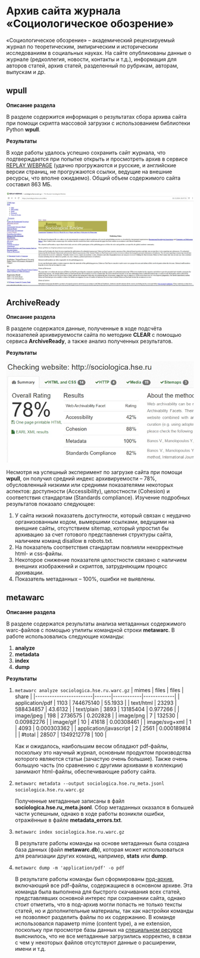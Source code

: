 # Архив сайта журнала «Социологическое обозрение»

«Социологическое обозрение» – академический рецензируемый журнал по теоретическим, эмпирическим и историческим исследованиям в социальных науках. На сайте опубликованы данные о журнале (редколлегия, новости, контакты и т.д.), информация для авторов статей, архив статей, разделенный по рубрикам, авторам, выпускам и др.

## wpull

**Описание раздела**

В разделе содержится информация о результатах сбора архива сайта при помощи скрипта массовой загрузки с использованием библиотеки Python **wpull**.

**Результаты**

В ходе работы удалось успешно сохранить сайт журнала, что подтверждается при попытке открыть и просмотреть архив в сервисе [REPLAY WEBPAGE](https://replayweb.page/) (удачно прогружаются и русские, и английские версии страниц, не прогружаются ссылки, ведущие на внешние ресурсы, что вполне ожидаемо). Общий объем содержимого сайта составил 863 МБ. 

![](/sociologica.hse.ru/replaywebpage.jpg)

## ArchiveReady

**Описание раздела**

В разделе содержатся данные, полученные в ходе подсчёта показателей архивируемости сайта по методике **CLEAR** с помощью сервиса **ArchiveReady**, а также анализ полученных результатов.

**Результаты**

![](/sociologica.hse.ru/archiveready.jpg)

Несмотря на успешный эксперимент по загрузке сайта при помощи **wpull**, он получил средний индекс архивируемости – 78%, обусловленный низкими или средними показателями некоторых аспектов: доступности (Accessibility), целостности (Cohesion) и соответствия стандартам (Standards compliance).  Изучение подробных результатов показало следующее:
1. У сайта низкий показатель доступности, который связан с неудачно организованным кодом, вымершими ссылками, ведущими на внешние сайты, отсутствием sitemap, который упростил бы архивацию за счет готового представления структуры сайта, наличием команд disallow в robots.txt.
2. На показатель соответствия стандартам повлияли некорректные html- и css-файлы.
3. Некоторое снижение показателя целостности связано с наличием внешних изображений и скриптов, затрудняющим процесс архивации.
4. Показатель метаданных – 100%, ошибки не выявлены.

## metawarc

**Описание раздела**

В разделе содержатся результаты анализа метаданных содержимого warc-файлов с помощью утилиты командной строки **metawarc**. В работе использовались следующие команды:
 1. **analyze**
 2. **metadata**
 3. **index**
 4. **dump**

**Результаты**

 1. `metawarc analyze sociologica.hse.ru.warc.gz`
	  | mimes                  | files | files      | share       |
	  |------------------------|-------|------------|-------------|
	  | application/pdf        | 1103  | 744675140  | 55.1933     |
	  | text/html              | 23293 | 588434857  | 43.6132     |
	  | text/plain             | 3893  | 13185404   | 0.977266    |
	  | image/jpeg             | 198   | 2736575    | 0.202828    |
	  | image/png              | 7     | 132530     | 0.00982276  |
	  | image/gif              | 10    | 41618      | 0.00308461  |
	  | image/svg+xml          | 1     | 4093       | 0.000303362 |
	  | application/javascript | 2     | 2561       | 0.000189814 |
	  | #total                 | 28507 | 1349212778 | 100         |
	 
  	Как и ожидалось, наибольшим весом обладают pdf-файлы, поскольку это научный журнал, основным продуктом производства которого являются статьи (зачастую очень большие). Также очень большую часть (по сравнению с другими архивами в коллекции) занимают html-файлы, обеспечивающие работу сайта.
	 
 2. `metawarc metadata --output sociologica.hse.ru_meta.jsonl sociologica.hse.ru.warc.gz`

	Полученные метаданные записаны в файл **sociologica.hse.ru_meta.jsonl**. Сбор метаданных оказался в большей части успешным, однако в ходе работы возникли ошибки, отражённые в файле **metadata_errors.txt**.
 
 3. `metawarc index sociologica.hse.ru.warc.gz`
 
	 В результате работы команды на основе метаданных была создана база данных (файл **metawarc.db**), которая может использоваться для реализации других команд, например, **stats** или **dump**.
 
 4. `metawarc dump -m 'application/pdf' -o pdf`

	В результате работы команды был сформированы [под-архив](https://disk.yandex.ru/d/673aOsQ6h62tKQ), включающий все pdf-файлы, содержащиеся в основном архиве. Эта команда была выполнена для быстрого скачивания всех статей, представлявших основной интерес при сохранении сайта, однако стоит отметить, что в под-архив могли попасть не только тексты статей, но и дополнительные материалы, так как настройки команды не позволяют разделить файлы по их содержанию.
	В команде использовался параметр mime (content type), а не extension, поскольку при просмотре базы данных на [специальном ресурсе](https://inloop.github.io/) выяснилось, что не все метаданные загрузились корректно, в связи с чем у некоторых файлов отсутствуют данные о расширении, имени и т.д.
